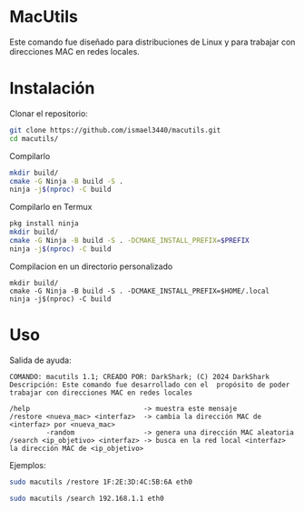 
# MacUtils

Este comando fue diseñado para distribuciones de Linux y para trabajar con direcciones MAC en redes locales.

# Instalación 
Clonar el repositorio:
```bash
git clone https://github.com/ismael3440/macutils.git
cd macutils/
```

Compilarlo
```bash
mkdir build/
cmake -G Ninja -B build -S .
ninja -j$(nproc) -C build
```

Compilarlo en Termux
```bash
pkg install ninja
mkdir build/
cmake -G Ninja -B build -S . -DCMAKE_INSTALL_PREFIX=$PREFIX
ninja -j$(nproc) -C build
```

Compilacion en un directorio personalizado
```
mkdir build/
cmake -G Ninja -B build -S . -DCMAKE_INSTALL_PREFIX=$HOME/.local
ninja -j$(nproc) -C build
```

# Uso
Salida de ayuda:
```
COMANDO: macutils 1.1; CREADO POR: DarkShark; (C) 2024 DarkShark
Descripción: Este comando fue desarrollado con el  propósito de poder trabajar con direcciones MAC en redes locales

/help                            -> muestra este mensaje
/restore <nueva_mac> <interfaz>  -> cambia la dirección MAC de <interfaz> por <nueva_mac>
         -random                 -> genera una dirección MAC aleatoria
/search <ip_objetivo> <interfaz> -> busca en la red local <interfaz> la dirección MAC de <ip_objetivo>
```
Ejemplos:
```bash
sudo macutils /restore 1F:2E:3D:4C:5B:6A eth0
```
```bash
sudo macutils /search 192.168.1.1 eth0
```
